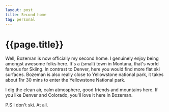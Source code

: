 ```yaml
---
layout: post
title: Second home
tag: personal
--- 
```




 {{page.title}}
======================================================




Well, Bozeman is now officially my second home. I genuinely enjoy being amongst awesome folks here. It's a (small) town in Montana, that's world famous for Skiing. In contrast to Denver, here you would find more flat ski surfaces. Bozeman is also really close to Yellowstone national park, it takes about 1hr 30 mins to enter the Yellowstone National park.

I dig the clean air, calm atmosphere, good friends and mountains here. If you like Denver and Colorado, you'll love it here in Bozeman. 

P.S I don't ski. At all.

